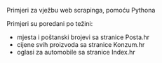 Primjeri za vježbu web scrapinga, pomoću Pythona

Primjeri su poredani po težini:
- mjesta i poštanski brojevi sa stranice Posta.hr
- cijene svih proizvoda sa stranice Konzum.hr
- oglasi za automobile sa stranice Index.hr
